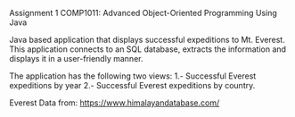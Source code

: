 Assignment 1
COMP1011: Advanced Object-Oriented Programming Using Java

Java based application that displays successful expeditions to Mt. Everest.
This application connects to an SQL database, extracts the information 
and displays it in a user-friendly manner.

The application has the following two views:
1.- Successful Everest expeditions by year
2.- Successful Everest expeditions by country. 

Everest Data from:
https://www.himalayandatabase.com/
